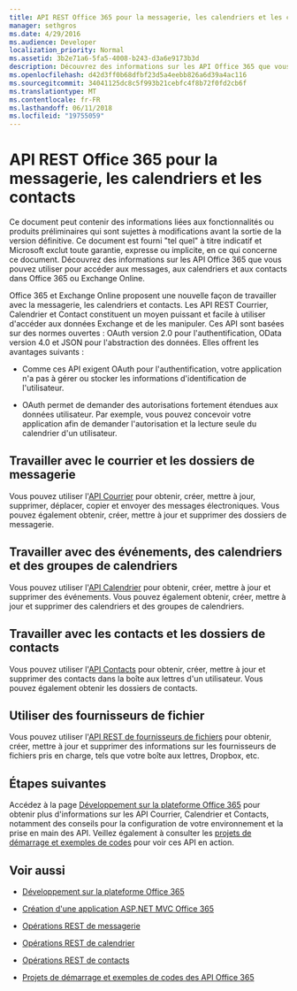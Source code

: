 ```yaml
---
title: API REST Office 365 pour la messagerie, les calendriers et les contacts
manager: sethgros
ms.date: 4/29/2016
ms.audience: Developer
localization_priority: Normal
ms.assetid: 3b2e71a6-5fa5-4008-b243-d3a6e9173b3d
description: Découvrez des informations sur les API Office 365 que vous pouvez utiliser pour accéder aux messages, aux calendriers et aux contacts dans Office 365 ou Exchange Online.
ms.openlocfilehash: d42d3ff0b68dfbf23d5a4eebb826a6d39a4ac116
ms.sourcegitcommit: 34041125dc8c5f993b21cebfc4f8b72f0fd2cb6f
ms.translationtype: MT
ms.contentlocale: fr-FR
ms.lasthandoff: 06/11/2018
ms.locfileid: "19755059"
---
```

# <a name="office-365-rest-apis-for-mail-calendars-and-contacts"></a>API REST Office 365 pour la messagerie, les calendriers et les contacts

Ce document peut contenir des informations liées aux fonctionnalités ou produits préliminaires qui sont sujettes à modifications avant la sortie de la version définitive. Ce document est fourni "tel quel" à titre indicatif et Microsoft exclut toute garantie, expresse ou implicite, en ce qui concerne ce document. Découvrez des informations sur les API Office 365 que vous pouvez utiliser pour accéder aux messages, aux calendriers et aux contacts dans Office 365 ou Exchange Online.
  
Office 365 et Exchange Online proposent une nouvelle façon de travailler avec la messagerie, les calendriers et contacts. Les API REST Courrier, Calendrier et Contact constituent un moyen puissant et facile à utiliser d'accéder aux données Exchange et de les manipuler. Ces API sont basées sur des normes ouvertes : OAuth version 2.0 pour l'authentification, OData version 4.0 et JSON pour l'abstraction des données. Elles offrent les avantages suivants :
  
- Comme ces API exigent OAuth pour l'authentification, votre application n'a pas à gérer ou stocker les informations d'identification de l'utilisateur.
    
- OAuth permet de demander des autorisations fortement étendues aux données utilisateur. Par exemple, vous pouvez concevoir votre application afin de demander l'autorisation et la lecture seule du calendrier d'un utilisateur.
    
## <a name="work-with-email-and-mail-folders"></a>Travailler avec le courrier et les dossiers de messagerie

Vous pouvez utiliser l'[API Courrier](http://msdn.microsoft.com/office/office365/api/mail-rest-operations%28Office.15%29.aspx) pour obtenir, créer, mettre à jour, supprimer, déplacer, copier et envoyer des messages électroniques. Vous pouvez également obtenir, créer, mettre à jour et supprimer des dossiers de messagerie. 
  
## <a name="work-with-events-calendars-and-calendar-groups"></a>Travailler avec des événements, des calendriers et des groupes de calendriers

Vous pouvez utiliser l'[API Calendrier](http://msdn.microsoft.com/office/office365/api/calendar-rest-operations%28Office.15%29.aspx) pour obtenir, créer, mettre à jour et supprimer des événements. Vous pouvez également obtenir, créer, mettre à jour et supprimer des calendriers et des groupes de calendriers. 
  
## <a name="work-with-contacts-and-contact-folders"></a>Travailler avec les contacts et les dossiers de contacts

Vous pouvez utiliser l'[API Contacts](http://msdn.microsoft.com/office/office365/api/contacts-rest-operations%28Office.15%29.aspx) pour obtenir, créer, mettre à jour et supprimer des contacts dans la boîte aux lettres d'un utilisateur. Vous pouvez également obtenir les dossiers de contacts. 
  
## <a name="work-with-file-providers"></a>Utiliser des fournisseurs de fichier

Vous pouvez utiliser l'[API REST de fournisseurs de fichiers](http://msdn.microsoft.com/library/8bab5403-de68-4b49-ab19-9a6470f2a2ce%28Office.15%29.aspx) pour obtenir, créer, mettre à jour et supprimer des informations sur les fournisseurs de fichiers pris en charge, tels que votre boîte aux lettres, Dropbox, etc. 
  
## <a name="next-steps"></a>Étapes suivantes

Accédez à la page [Développement sur la plateforme Office 365](http://msdn.microsoft.com/office/office365/howto/platform-development-overview%28Office.15%29.aspx) pour obtenir plus d'informations sur les API Courrier, Calendrier et Contacts, notamment des conseils pour la configuration de votre environnement et la prise en main des API. Veillez également à consulter les [projets de démarrage et exemples de codes](http://msdn.microsoft.com/office/office365/howto/Starter-projects-and-code-samples%28Office.15%29.aspx) pour voir ces API en action. 
  
## <a name="see-also"></a>Voir aussi


- [Développement sur la plateforme Office 365](http://msdn.microsoft.com/office/office365/howto/platform-development-overview%28Office.15%29.aspx)
    
- [Création d'une application ASP.NET MVC Office 365](http://msdn.microsoft.com/office/office365/howto/Build-your-first-ASPNET-MVC-app%28Office.15%29.aspx)
    
- [Opérations REST de messagerie](http://msdn.microsoft.com/office/office365/api/mail-rest-operations%28Office.15%29.aspx)
    
- [Opérations REST de calendrier](http://msdn.microsoft.com/office/office365/api/calendar-rest-operations%28Office.15%29.aspx)
    
- [Opérations REST de contacts](http://msdn.microsoft.com/office/office365/api/contacts-rest-operations%28Office.15%29.aspx)
    
- [Projets de démarrage et exemples de codes des API Office 365](http://msdn.microsoft.com/office/office365/howto/Starter-projects-and-code-samples%28Office.15%29.aspx)
    

